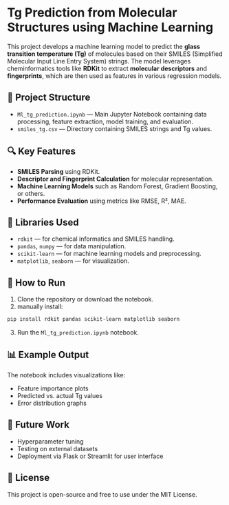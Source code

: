 # Tg Prediction from Molecular Structures using Machine Learning

This project develops a machine learning model to predict the **glass transition temperature (Tg)** of molecules based on their SMILES (Simplified Molecular Input Line Entry System) strings. The model leverages cheminformatics tools like **RDKit** to extract **molecular descriptors** and **fingerprints**, which are then used as features in various regression models.

## 📂 Project Structure

- `Ml_tg_prediction.ipynb` — Main Jupyter Notebook containing data processing, feature extraction, model training, and evaluation.
- `smiles_tg.csv` — Directory containing SMILES strings and Tg values.


## 🔍 Key Features

- **SMILES Parsing** using RDKit.
- **Descriptor and Fingerprint Calculation** for molecular representation.
- **Machine Learning Models** such as Random Forest, Gradient Boosting, or others.
- **Performance Evaluation** using metrics like RMSE, R², MAE.

## 🧪 Libraries Used

- `rdkit` — for chemical informatics and SMILES handling.
- `pandas`, `numpy` — for data manipulation.
- `scikit-learn` — for machine learning models and preprocessing.
- `matplotlib`, `seaborn` — for visualization.

## 🚀 How to Run

1. Clone the repository or download the notebook.
2. manually install:

```bash
pip install rdkit pandas scikit-learn matplotlib seaborn
```

3. Run the `Ml_tg_prediction.ipynb` notebook.

## 📊 Example Output

The notebook includes visualizations like:

* Feature importance plots
* Predicted vs. actual Tg values
* Error distribution graphs

## 🧠 Future Work

* Hyperparameter tuning
* Testing on external datasets
* Deployment via Flask or Streamlit for user interface

## 📜 License

This project is open-source and free to use under the MIT License.

